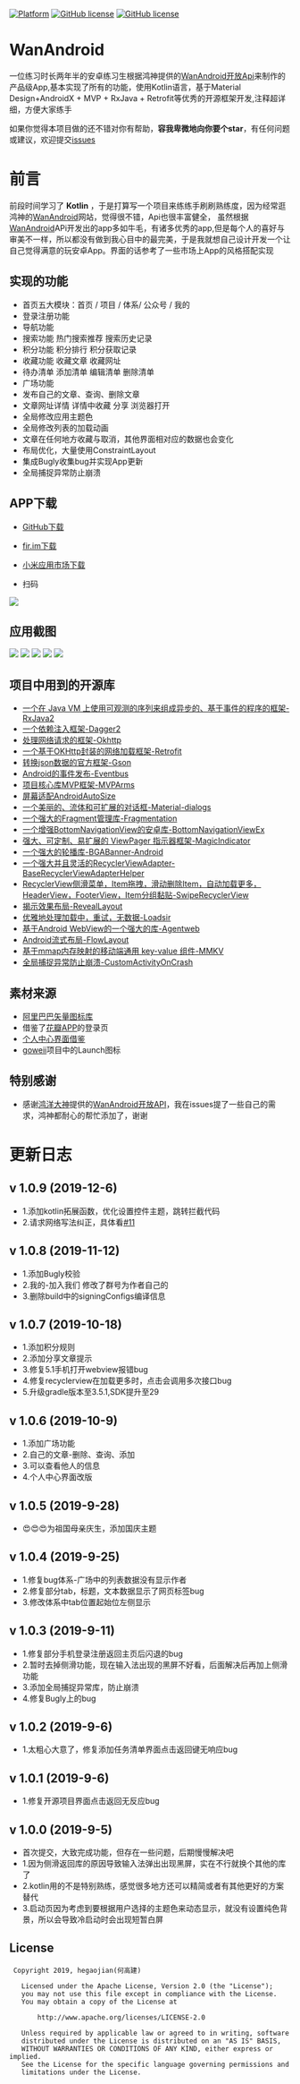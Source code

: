 [![Platform][1]][2] [![GitHub license][3]][4]  [![GitHub license][5]][6] 

[1]:https://img.shields.io/badge/platform-Android-blue.svg  
[2]:https://github.com/hegaojian/WanAndroid
[3]:https://img.shields.io/github/release/hegaojian/WanAndroid.svg
[4]:https://github.com/hegaojian/WanAndroid/releases/latest
[5]:https://img.shields.io/badge/license-Apache%202-blue.svg
[6]:https://github.com/hegaojian/WanAndroid/blob/master/LICENSE

# WanAndroid
一位练习时长两年半的安卓练习生根据鸿神提供的[WanAndroid开放Api](https://www.wanandroid.com/blog/show/2)来制作的产品级App,基本实现了所有的功能，使用Kotlin语言，基于Material Design+AndroidX + MVP + RxJava + Retrofit等优秀的开源框架开发,注释超详细，方便大家练手

如果你觉得本项目做的还不错对你有帮助，**容我卑微地向你要个star**，有任何问题或建议，欢迎提交[issues](https://github.com/hegaojian/WanAndroid/issues)

# 前言
前段时间学习了 **Kotlin** ，于是打算写一个项目来练练手刷刷熟练度，因为经常逛鸿神的[WanAndroid](https://www.wanandroid.com)网站，觉得很不错，Api也很丰富健全， 虽然根据[WanAndroid](https://www.wanandroid.com)APi开发出的app多如牛毛，有诸多优秀的app,但是每个人的喜好与审美不一样，所以都没有做到我心目中的最完美，于是我就想自己设计开发一个让自己觉得满意的玩安卓App。界面的话参考了一些市场上App的风格搭配实现

## 实现的功能

- 首页五大模块：首页 / 项目 / 体系/ 公众号 / 我的
- 登录注册功能
- 导航功能
- 搜索功能 热门搜索推荐 搜索历史记录
- 积分功能 积分排行 积分获取记录
- 收藏功能 收藏文章 收藏网址 
- 待办清单 添加清单 编辑清单 删除清单
- 广场功能
- 发布自己的文章、查询、删除文章
- 文章网址详情 详情中收藏 分享 浏览器打开
- 全局修改应用主题色
- 全局修改列表的加载动画
- 文章在任何地方收藏与取消，其他界面相对应的数据也会变化
- 布局优化，大量使用ConstraintLayout
- 集成Bugly收集bug并实现App更新
- 全局捕捉异常防止崩溃

## APP下载

- [GitHub下载](https://github.com/hegaojian/WanAndroid/releases/download/1.0.9/app-release.apk)

- [fir.im下载](https://fir.im/4ybt)

- [小米应用市场下载](http://app.mi.com/download/933598?id=me.hegj.wandroid&ref=search&nonce=2368478985935143674%3A26235470&appClientId=2882303761517485445&appSignature=T49mZxF9fm7r1qKDSyN68zGb37Ar0wJUK_9EQK6PC2s)

- 扫码

![](https://upload-images.jianshu.io/upload_images/9305757-30650b8a016156a3.png?imageMogr2/auto-orient/strip|imageView2/2/w/448/format/webp)
 

## 应用截图

![](https://upload-images.jianshu.io/upload_images/9305757-cfe71359e8b28283.png?imageMogr2/auto-orient/strip|imageView2/2/w/986/format/webp)
![](https://upload-images.jianshu.io/upload_images/9305757-1e7f1d3b963681ce.png?imageMogr2/auto-orient/strip|imageView2/2/w/987/format/webp)
![](https://upload-images.jianshu.io/upload_images/9305757-29f7facf2c51304f.png?imageMogr2/auto-orient/strip|imageView2/2/w/980/format/webp)
![](https://upload-images.jianshu.io/upload_images/9305757-85ce00bc6e56fc4c.png?imageMogr2/auto-orient/strip|imageView2/2/w/976/format/webp)
![](https://upload-images.jianshu.io/upload_images/9305757-017b33c24c2fa8ed.png?imageMogr2/auto-orient/strip|imageView2/2/w/991/format/webp)

## 项目中用到的开源库
- [一个在 Java VM 上使用可观测的序列来组成异步的、基于事件的程序的框架-RxJava2](https://github.com/ReactiveX/RxJava)
- [一个依赖注入框架-Dagger2](https://github.com/square/dagger)
- [处理网络请求的框架-Okhttp](https://github.com/square/okhttp)
- [一个基于OKHttp封装的网络加载框架-Retrofit](https://github.com/square/retrofit)
- [转换json数据的官方框架-Gson](https://github.com/google/gson)
- [Android的事件发布-Eventbus](https://github.com/greenrobot/EventBus)
- [项目核心库MVP框架-MVPArms](https://github.com/JessYanCoding/MVPArms)
- [屏幕适配AndroidAutoSize](https://github.com/JessYanCoding/AndroidAutoSize)
- [一个美丽的、流体和可扩展的对话框-Material-dialogs](https://github.com/afollestad/material-dialogs)
- [一个强大的Fragment管理库-Fragmentation](https://github.com/YoKeyword/Fragmentation)
- [一个增强BottomNavigationView的安卓库-BottomNavigationViewEx](https://github.com/ittianyu/BottomNavigationViewEx)
- [强大、可定制、易扩展的 ViewPager 指示器框架-MagicIndicator](https://github.com/hackware1993/MagicIndicator)
- [一个强大的轮播库-BGABanner-Android](https://github.com/bingoogolapple/BGABanner-Android)
- [一个强大并且灵活的RecyclerViewAdapter-BaseRecyclerViewAdapterHelper](https://github.com/CymChad/BaseRecyclerViewAdapterHelper)
- [RecyclerView侧滑菜单，Item拖拽，滑动删除Item，自动加载更多，HeaderView，FooterView，Item分组黏贴-SwipeRecyclerView](https://github.com/yanzhenjie/SwipeRecyclerView)
- [揭示效果布局-RevealLayout](https://github.com/goweii/RevealLayout)
- [优雅地处理加载中，重试，无数据-Loadsir](https://github.com/KingJA/LoadSir)
- [基于Android WebView的一个强大的库-Agentweb](https://github.com/Justson/AgentWeb)
- [Android流式布局-FlowLayout](https://github.com/hongyangAndroid/FlowLayout)
- [基于mmap内存映射的移动端通用 key-value 组件-MMKV](https://github.com/Tencent/MMKV)
- [全局捕捉异常防止崩溃-CustomActivityOnCrash](https://github.com/Ereza/CustomActivityOnCrash)
## 素材来源
- [阿里巴巴矢量图标库](http://www.iconfont.cn/)
- 借鉴了[花瓣APP](https://huaban.com/)的登录页
- [个人中心界面借鉴](https://www.ui.cn/detail/495986.html)
- [goweii](https://github.com/goweii/WanAndroid)项目中的Launch图标

## 特别感谢
- 感谢[鸿洋大神](https://github.com/hongyangAndroid)提供的[WanAndroid开放API](https://www.wanandroid.com/blog/show/2)，我在issues提了一些自己的需求，鸿神都耐心的帮忙添加了，谢谢

# 更新日志

## v 1.0.9 (2019-12-6)
- 1.添加kotlin拓展函数，优化设置控件主题，跳转拦截代码
- 2.请求网络写法纠正，具体看[#11](https://github.com/hegaojian/WanAndroid/issues/11)

## v 1.0.8 (2019-11-12)
- 1.添加Bugly校验
- 2.我的-加入我们 修改了群号为作者自己的
- 3.删除build中的signingConfigs编译信息

## v 1.0.7 (2019-10-18)
- 1.添加积分规则
- 2.添加分享文章提示
- 3.修复5.1手机打开webview报错bug
- 4.修复recyclerview在加载更多时，点击会调用多次接口bug
- 5.升级gradle版本至3.5.1,SDK提升至29

## v 1.0.6 (2019-10-9)
- 1.添加广场功能
- 2.自己的文章-删除、查询、添加
- 3.可以查看他人的信息
- 4.个人中心界面改版

## v 1.0.5 (2019-9-28)
- 😍😍😍为祖国母亲庆生，添加国庆主题

## v 1.0.4 (2019-9-25)
- 1.修复bug体系-广场中的列表数据没有显示作者
- 2.修复部分tab，标题，文本数据显示了网页标签bug
- 3.修改体系中tab位置起始位左侧显示

## v 1.0.3 (2019-9-11)
- 1.修复部分手机登录注册返回主页后闪退的bug
- 2.暂时去掉侧滑功能，现在输入法出现的黑屏不好看，后面解决后再加上侧滑功能
- 3.添加全局捕捉异常库，防止崩溃
- 4.修复Bugly上的bug

## v 1.0.2 (2019-9-6)
- 1.太粗心大意了，修复添加任务清单界面点击返回键无响应bug

## v 1.0.1 (2019-9-6)

- 1.修复开源项目界面点击返回无反应bug

## v 1.0.0 (2019-9-5)

- 首次提交，大致完成功能，但存在一些问题，后期慢慢解决吧
- 1.因为侧滑返回库的原因导致输入法弹出出现黑屏，实在不行就换个其他的库了
- 2.kotlin用的不是特别熟练，感觉很多地方还可以精简或者有其他更好的方案替代
- 3.启动页因为考虑到要根据用户选择的主题色来动态显示，就没有设置纯色背景，所以会导致冷启动时会出现短暂白屏


## License
```
 Copyright 2019, hegaojian(何高建)       
  
   Licensed under the Apache License, Version 2.0 (the "License");
   you may not use this file except in compliance with the License.
   You may obtain a copy of the License at 
 
       http://www.apache.org/licenses/LICENSE-2.0 

   Unless required by applicable law or agreed to in writing, software
   distributed under the License is distributed on an "AS IS" BASIS,
   WITHOUT WARRANTIES OR CONDITIONS OF ANY KIND, either express or implied.
   See the License for the specific language governing permissions and
   limitations under the License.
```

